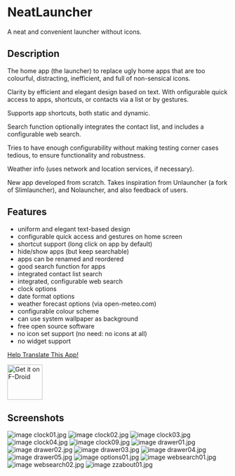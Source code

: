 # NeatLauncher

A neat and convenient launcher without icons.

## Description

The home app (the launcher) to replace ugly home apps that are too
colourful, distracting, inefficient, and full of non-sensical
icons.

Clarity by efficient and elegant design based on text. With
onfigurable quick access to apps, shortcuts, or contacts via a
list or by gestures.

Supports app shortcuts, both static and dynamic.

Search function optionally integrates the contact list, and
includes a configurable web search.

Tries to have enough configurability without making testing corner
cases tedious, to ensure functionality and robustness.

Weather info (uses network and location services, if necessary).

New app developed from scratch. Takes inspiration from Unlauncher
(a fork of Slimlauncher), and Nolauncher, and also feedback of
users.

## Features

  - uniform and elegant text-based design
  - configurable quick access and gestures on home screen
  - shortcut support (long click on app by default)
  - hide/show apps (but keep searchable)
  - apps can be renamed and reordered
  - good search function for apps
  - integrated contact list search
  - integrated, configurable web search
  - clock options
  - date format options
  - weather forecast options (via open-meteo.com)
  - configurable colour scheme
  - can use system wallpaper as background
  - free open source software
  - no icon set support (no need: no icons at all)
  - no widget support

[Help Translate This App!](
    http://henrik.theiling.de/neatlauncher/TRANSLATE.html
    )

[<img src="https://f-droid.org/badge/get-it-on.png"
        alt="Get it on F-Droid" height="80">](
    https://f-droid.org/en/packages/de.theiling.neatlauncher/
    )

## Screenshots

![image clock01.jpg](metadata/en-US/images/phoneScreenshots/clock01.jpg)
![image clock02.jpg](metadata/en-US/images/phoneScreenshots/clock02.jpg)
![image clock03.jpg](metadata/en-US/images/phoneScreenshots/clock03.jpg)
![image clock04.jpg](metadata/en-US/images/phoneScreenshots/clock04.jpg)
![image clock09.jpg](metadata/en-US/images/phoneScreenshots/clock09.jpg)
![image drawer01.jpg](metadata/en-US/images/phoneScreenshots/drawer01.jpg)
![image drawer02.jpg](metadata/en-US/images/phoneScreenshots/drawer02.jpg)
![image drawer03.jpg](metadata/en-US/images/phoneScreenshots/drawer03.jpg)
![image drawer04.jpg](metadata/en-US/images/phoneScreenshots/drawer04.jpg)
![image drawer05.jpg](metadata/en-US/images/phoneScreenshots/drawer05.jpg)
![image options01.jpg](metadata/en-US/images/phoneScreenshots/options01.jpg)
![image websearch01.jpg](metadata/en-US/images/phoneScreenshots/websearch01.jpg)
![image websearch02.jpg](metadata/en-US/images/phoneScreenshots/websearch02.jpg)
![image zzabout01.jpg](metadata/en-US/images/phoneScreenshots/zzabout01.jpg)
